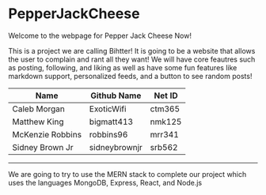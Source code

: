 # PepperJackCheese

Welcome to the webpage for Pepper Jack Cheese Now!

  This is a project we are calling Bihtter! It is going to be a website that allows the user to complain and rant all they want! We will have core feautres such as posting, following, and liking as well as have some fun features like markdown support, personalized feeds, and a button to see random posts!
  
  | Name | Github Name | Net ID |
  |--------------|-------------|--------|
  | Caleb Morgan | ExoticWifi  | ctm365 |
  | Matthew King | bigmatt413  | nmk125 |
  | McKenzie Robbins | robbins96 | mrr341 |
  | Sidney Brown Jr | sidneybrownjr | srb562 |
  
  
  __________________________________________________________________________________________________________
  
  We are going to try to use the MERN stack to complete our project which uses the languages MongoDB, Express, React, and Node.js

